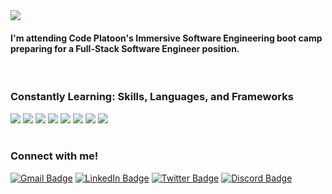<img align ="center" src="https://github.com/chiltom/chiltom/assets/70041142/c1dff7e3-42e3-47a8-814c-3d8cec52ceec">
<br/>
<h4>I'm attending Code Platoon's Immersive Software Engineering boot camp preparing for a Full-Stack Software Engineer position.</h4>

<br/>

<h3 align="left">Constantly Learning: Skills, Languages, and Frameworks</h3>
  <div id="languagebadges" align="left">
    <a title="skills" href="https://git-scm.com/doc" target="blank"><img src="https://skillicons.dev/icons?i=git"/></a>
    <a title="skills" href="https://docs.github.com/en" target="blank"><img src="https://skillicons.dev/icons?i=github"/></a>
    <a title="skills" href="https://www.postgresql.org/docs/" target="blank"><img src="https://skillicons.dev/icons?i=postgres"/></a>
    <a title="skills" href="https://docs.oracle.com/en/java/" target="blank"><img src="https://skillicons.dev/icons?i=java"/></a>
    <a title="skills" href="https://docs.python.org/3/" target="blank"><img src="https://skillicons.dev/icons?i=python"/></a>
    <a title="skills" href="https://developer.mozilla.org/en-US/docs/Web/JavaScript" target="blank"><img src="https://skillicons.dev/icons?i=js"/></a>
    <a title="skills" href="https://developer.mozilla.org/en-US/docs/Web/HTML" target="blank"><img src="https://skillicons.dev/icons?i=html"/></a>
    <a title="skills" href="https://developer.mozilla.org/en-US/docs/Web/CSS" target="blank"><img src="https://skillicons.dev/icons?i=css"/></a>
</div>

<br/>

<h3 align="left">Connect with me!</h3>
<div id="connectbadges" align="left">
  <a href="mailto:thomas.childress02@gmail.com"><img src="https://img.shields.io/badge/Gmail-333333?style=for-the-badge&logo=gmail&logoColor=red" alt="Gmail Badge" target="_blank"/></a>
  <a href="https://www.linkedin.com/in/thomas-childress-9a3118228"><img src="https://img.shields.io/badge/LinkedIn-blue?style=for-the-badge&logo=linkedin&logoColor=white" alt="LinkedIn Badge" target="_blank"/></a>
  <a href="https://twitter.com/chil_tom2"><img src="https://img.shields.io/badge/X-000000?style=for-the-badge&logo=x&logoColor=white" alt="Twitter Badge" target="_blank"/></a>
  <a href="https://discordapp.com/users/chil.tom/"><img src="https://img.shields.io/badge/Discord-5865F2?style=for-the-badge&logo=discord&logoColor=white" alt="Discord Badge" target="_blank"/></a>
</div>

<br/>

